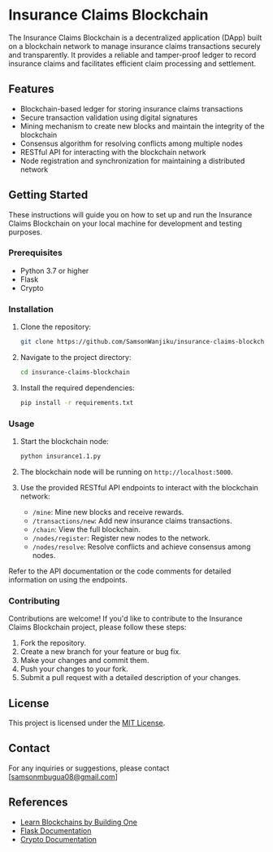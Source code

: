

# Insurance Claims Blockchain

The Insurance Claims Blockchain is a decentralized application (DApp) built on a blockchain network to manage insurance claims transactions securely and transparently. It provides a reliable and tamper-proof ledger to record insurance claims and facilitates efficient claim processing and settlement.

## Features

- Blockchain-based ledger for storing insurance claims transactions
- Secure transaction validation using digital signatures
- Mining mechanism to create new blocks and maintain the integrity of the blockchain
- Consensus algorithm for resolving conflicts among multiple nodes
- RESTful API for interacting with the blockchain network
- Node registration and synchronization for maintaining a distributed network

## Getting Started

These instructions will guide you on how to set up and run the Insurance Claims Blockchain on your local machine for development and testing purposes.

### Prerequisites

- Python 3.7 or higher
- Flask
- Crypto

### Installation

1. Clone the repository:

   ```bash
   git clone https://github.com/SamsonWanjiku/insurance-claims-blockchain.git
   ```

2. Navigate to the project directory:

   ```bash
   cd insurance-claims-blockchain
   ```

3. Install the required dependencies:

   ```bash
   pip install -r requirements.txt
   ```

### Usage

1. Start the blockchain node:

   ```bash
   python insurance1.1.py
   ```

2. The blockchain node will be running on `http://localhost:5000`.

3. Use the provided RESTful API endpoints to interact with the blockchain network:

   - `/mine`: Mine new blocks and receive rewards.
   - `/transactions/new`: Add new insurance claims transactions.
   - `/chain`: View the full blockchain.
   - `/nodes/register`: Register new nodes to the network.
   - `/nodes/resolve`: Resolve conflicts and achieve consensus among nodes.

Refer to the API documentation or the code comments for detailed information on using the endpoints.

### Contributing

Contributions are welcome! If you'd like to contribute to the Insurance Claims Blockchain project, please follow these steps:

1. Fork the repository.
2. Create a new branch for your feature or bug fix.
3. Make your changes and commit them.
4. Push your changes to your fork.
5. Submit a pull request with a detailed description of your changes.

## License

This project is licensed under the [MIT License](https://opensource.org/licenses/MIT).


## Contact

For any inquiries or suggestions, please contact [samsonmbugua08@gmail.com]

## References

- [Learn Blockchains by Building One](https://github.com/dvf/blockchain)
- [Flask Documentation](https://flask.palletsprojects.com/)
- [Crypto Documentation](https://www.pycryptodome.org/)
